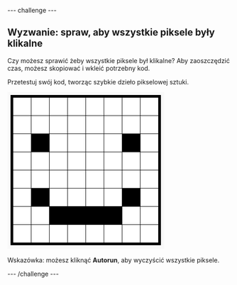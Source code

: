 --- challenge ---

## Wyzwanie: spraw, aby wszystkie piksele były klikalne

Czy możesz sprawić żeby wszystkie piksele był klikalne? Aby zaoszczędzić czas, możesz skopiować i wkleić potrzebny kod.

Przetestuj swój kod, tworząc szybkie dzieło pikselowej sztuki.

![zrzut ekranu](images/pixel-art-black-example.png)

Wskazówka: możesz kliknąć **Autorun**, aby wyczyścić wszystkie piksele.

--- /challenge ---